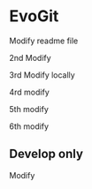 # EvoGit

Modify readme file

2nd Modify

3rd Modify locally

4rd modify

5th modify

6th modify

## Develop only

Modify

